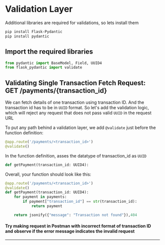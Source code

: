 # Validation Layer

Additional libraries are required for validations, so lets install them
```bash
pip install Flask-Pydantic
pip install pydantic
```

## Import the required libraries 

```python
from pydantic import BaseModel, Field, UUID4
from flask_pydantic import validate
```

## Validating Single Transaction Fetch Request: GET /payments/{transaction_id}
We can fetch details of one transaction using transaction ID. And the transaction id has to be in `UUID` format. So let's add the validation logic, which will reject any request that does not pass valid `UUID` in the request URL

To put any path behind a validation layer, we add `@validate` just before the function definition:
```python
@app.route('/payments/<transaction_id>')
@validate()
```

In the function definition, asses the datatype of transaction_id as `UUID`
```python
def getPayment(transaction_id: UUID4):
```

Overall, your function should look like this:
```python
@app.route('/payments/<transaction_id>')
@validate()
def getPayment(transaction_id: UUID4):
	for payment in payments:				
		if payment["transaction_id"] == str(transaction_id):	
			return payment                             

	return jsonify({"message": "Transaction not found"}),404
```

#### Try making request in Postman with incorrect format of transaction ID and observe if the error message indicates the invalid request
---
